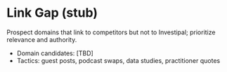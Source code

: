 # Link Gap (stub)

Prospect domains that link to competitors but not to Investipal; prioritize relevance and authority.

- Domain candidates: [TBD]
- Tactics: guest posts, podcast swaps, data studies, practitioner quotes
